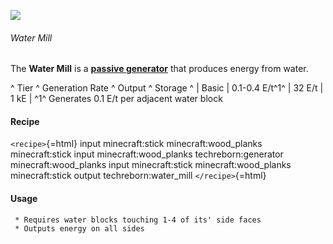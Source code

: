 ![](/mods/techreborn/water_mill.png)

###### Water Mill

The **Water Mill** is a **[passive
generator](energy:generators:passive_generators "wikilink")** that
produces energy from water.

\^ Tier \^ Generation Rate \^ Output \^ Storage \^ \| Basic \| 0.1-0.4
E/t^1^ \| 32 E/t \| 1 kE \| ^1^ Generates 0.1 E/t per adjacent water
block

#### Recipe

`<recipe>`{=html} input minecraft:stick minecraft:wood_planks
minecraft:stick input minecraft:wood_planks techreborn:generator
minecraft:wood_planks input minecraft:stick minecraft:wood_planks
minecraft:stick output techreborn:water_mill `</recipe>`{=html}

#### Usage

` * Requires water blocks touching 1-4 of its' side faces`\
` * Outputs energy on all sides`
